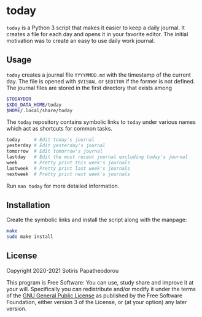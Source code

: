 <!-- SPDX-FileCopyrightText: 2020-2021 Sotiris Papatheodorou -->
<!-- SPDX-License-Identifier: GPL-3.0-or-later -->

# today

`today` is a Python 3 script that makes it easier to keep a daily journal. It
creates a file for each day and opens it in your favorite editor. The initial
motivation was to create an easy to use daily work journal.



## Usage

`today` creates a journal file `YYYYMMDD.md` with the timestamp of the current
day. The file is opened with `$VISUAL` or `$EDITOR` if the former is not
defined. The journal files are stored in the first directory that exists among

``` bash
$TODAYDIR
$XDG_DATA_HOME/today
$HOME/.local/share/today
```

The `today` repository contains symbolic links to `today` under various names
which act as shortcuts for common tasks.

``` bash
today     # Edit today's journal
yesterday # Edit yesterday's journal
tomorrow  # Edit tomorrow's journal
lastday   # Edit the most recent journal excluding today's journal
week      # Pretty print this week's journals
lastweek  # Pretty print last week's journals
nextweek  # Pretty print next week's journals
```

Run `man today` for more detailed information.



## Installation

Create the symbolic links and install the script along with the manpage:

``` bash
make
sudo make install
```



## License

Copyright 2020-2021 Sotiris Papatheodorou

This program is Free Software: You can use, study share and improve it at your
will. Specifically you can redistribute and/or modify it under the terms of the
[GNU General Public License](https://www.gnu.org/licenses/gpl.html) as
published by the Free Software Foundation, either version 3 of the License, or
(at your option) any later version.


